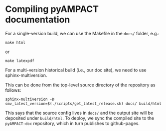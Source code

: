# Compiling pyAMPACT documentation

For a single-version build, we can use the Makefile in the `docs/` folder, e.g.:

```
make html
```
or
```
make latexpdf
```

For a multi-version historical build (i.e., our doc site), we need to use
sphinx-multiversion.

This can be done from the top-level source directory of the repository as follows:

```
sphinx-multiversion -D smv_latest_version=$(./scripts/get_latest_release.sh) docs/ build/html
```

This says that the source config lives in `docs/` and the output site will be
deposited under `build/html`.  To deploy, we sync the compiled site to the
`pyAMPACT-doc` repository, which in turn publishes to github-pages.